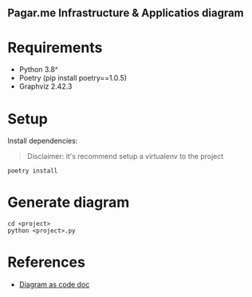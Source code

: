 Pagar.me Infrastructure & Applicatios diagram
----

# Requirements

* Python 3.8^
* Poetry (pip install poetry==1.0.5)
* Graphviz 2.42.3

# Setup

Install dependencies:

> Disclaimer: it's recommend setup a virtualenv to the project

```
poetry install
```

# Generate diagram

```
cd <project>
python <project>.py
```

# References

* [Diagram as code doc](https://diagrams.mingrammer.com/)
